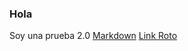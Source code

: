 ### Hola
Soy una prueba 2.0
[Markdown](https://es.wikipedia.org/wiki/Markdown)
[Link Roto](https://es.wikipeda.og/wiki/Markdown)